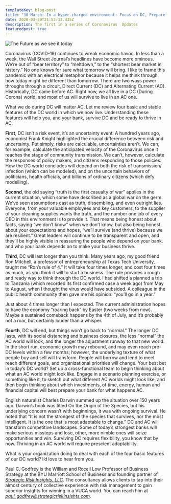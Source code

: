 ```yaml
---
templateKey: blog-post
title: "30 March: In a hyper-charged environment: Focus on DC, Prepare for AC"
date: 2020-03-30T21:53:13.435Z
description: The first in a series of Coronavirus  Updates
featuredpost: true
---
```

![](/img/front-windshield-and-lightening.jpg "The Future as we see it today")

Coronavirus (COVID-19) continues to wreak economic havoc. In less than a week, the Wall Street Journal’s headlines have become more ominous. We’re out of “bear territory” to “meltdown,” to the “shortest bear market in history.” No one knows for sure what tomorrow will bring. I like to frame this pandemic with an electrical metaphor because it helps me think through how today might be different than tomorrow. There are two ways power throughs through a circuit, Direct Current (DC) and Alternating Current (AC). Historically, DC came before AC. Right now, we all live in a DC (During Corona) world, and most of us will survive to live in an AC one.

What we do during DC will matter AC. Let me review four basic and stable features of the DC world in which we now live. Understanding these features will help you, and your bank, survive DC and be ready to thrive in AC.

**First**, DC isn’t a risk event, it’s an uncertainty event. A hundred years ago, economist Frank Knight highlighted the crucial difference between risk and uncertainty. Put simply, risks are calculable, uncertainties aren’t. We can, for example, calculate the anticipated velocity of the Coronavirus once it reaches the stage of community transmission. We can’t, however, calculate the responses of policy makers, and citizens responding to those policies. How the DC world concludes will depend on both the risk of transmission/ infection (which can be modeled), and on the uncertain behaviors of politicians, health officials, and billions of ordinary citizens (which defy modelling).

**Second**, the old saying “truth is the first casualty of war” applies in the current situation, which some have described as a global war on the germ. We’ve seen assumptions cast as truth, dissembling, and even outright lies. Everyone, from your valuable employees and key customers, to the supplier of your cleaning supplies wants the truth, and the number one job of every CEO in this environment is to provide it. That means being honest about facts, saying “we don’t know” when we don’t know, but also being honest about your expectations and hopes, “we’ll survive (and thrive) because we are resilient.” Great leaders will continue to be transparent and open, and they’ll be highly visible in reassuring the people who depend on your bank. and who your bank depends on to make your business thrive.

**Third**, DC will last longer than you think. Many years ago, my good friend Ron Mitchell, a professor of entrepreneurship at Texas Tech University, taught me “Ron’s rule of 4.” It will take four times longer, and cost four times as much, as you think it will to start a business. The rule provides a rough and ready way to think through the DC world. I had shifted a planned a trip to Tanzania (which recorded its first confirmed case a week ago) from May to August, when I thought the virus would have subsided. A colleague in the public health community then gave me his opinion: “you’ll go in a year.”

Just about 4 times longer than I expected. The current administration hopes to have the economy “roaring back” by Easter (two weeks from now). Maybe a sustained comeback happens by the 4th of July, and it’s probably not a roar, but certainly louder than a whisper.

**Fourth**, DC will end, but things won’t go back to “normal.” The longer DC lasts, with its social distancing and business closures, the less “normal” the AC world will look, and the longer the adjustment runway to that new world. In the short run, economic growth may rebound, and may even reach pre-DC levels within a few months; however, the underlying texture of what people buy and sell will transform. People will borrow and lend to meet reach different goals, and organizational priorities will change. Your best bet in today’s DC world? Set up a cross-functional team to begin thinking about what an AC world might look like. Engage in a scenario planning exercise, or something like it, to sketch out what different AC worlds might look like, and then begin thinking about which investments, of time, energy, human and financial capital will best prepare your bank for what happens AC.

English naturalist Charles Darwin summed up the situation over 150 years ago. Darwin’s book was titled On the Origin of the Species, but his underlying concern wasn’t with beginnings, it was with ongoing survival. He noted that “It is not the strongest of the species that survives, nor the most intelligent. It is the one that is most adaptable to change.” DC and AC will transform competitive landscapes. Some of today’s strongest banks will make serious missteps and lose, other, more nimble ones will seize opportunities and win. Surviving DC requires flexibility, you know that by now. Thriving in an AC world will require prescient adaptability.

What is your organization doing to deal with each of the four basic features of our DC world? I’d love to hear from you.

Paul C. Godfrey is the William and Roceil Low Professor of Business Strategy at the BYU Marriott School of Business and founding partner of *[Strategic Risk Insights, LLC](https://strategicriskinsights.com/)*. The consultancy allows clients to tap into their almost century of collective experience with risk management to gain superior insights for winning in a VUCA world. You can reach him at *[paul_godfrey@strategicriskinsishts.com](mailto:paul_godfrey@strategicriskinsishts.com)*.
